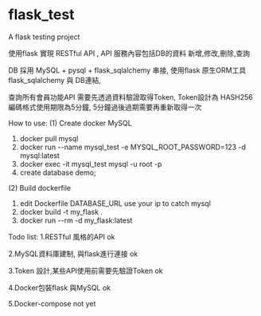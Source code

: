 # flask_test
A flask testing project

使用flask 實現 RESTful API , API 服務內容包括DB的資料 新增,修改,刪除,查詢

DB 採用 MySQL + pysql + flask_sqlalchemy 串接, 使用flask 原生ORM工具 flask_sqlalchemy 與 DB連結,

查詢所有會員功能API 需要先透過資料驗證取得Token, Token設計為 HASH256編碼格式使用期限為5分鐘, 5分鐘過後過期需要再重新取得一次

How to use:
(1) Create docker MySQL
1. docker pull mysql
2. docker run --name mysql_test -e MYSQL_ROOT_PASSWORD=123 -d mysql:latest
3. docker exec -it mysql_test mysql -u root -p
4. create database demo;

(2) Build dockerfile
1. edit Dockerfile DATABASE_URL use your ip to catch mysql
2. docker build -t my_flask .
3. docker run --rm -d my_flask:latest



Todo list:
1.RESTful 風格的API ok
 
2.MySQL資料庫建制, 與flask進行連接 ok 

3.Token 設計,某些API使用前需要先驗證Token ok 
 
4.Docker包裝flask 與MySQL ok 

5.Docker-compose  not yet

